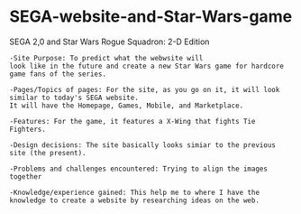 # SEGA-website-and-Star-Wars-game
SEGA 2,0 and Star Wars Rogue Squadron: 2-D Edition

    -Site Purpose: To predict what the webwsite will 
    look like in the future and create a new Star Wars game for hardcore game fans of the series.
    
    -Pages/Topics of pages: For the site, as you go on it, it will look similar to today's SEGA website. 
    It will have the Homepage, Games, Mobile, and Marketplace.
    
    -Features: For the game, it features a X-Wing that fights Tie Fighters.
    
    -Design decisions: The site basically looks simiar to the previous site (the present).

    -Problems and challenges encountered: Trying to align the images together
    
    -Knowledge/experience gained: This help me to where I have the knowledge to create a website by researching ideas on the web.
